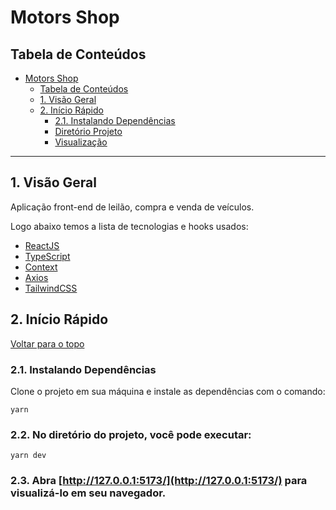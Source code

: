 # Motors Shop

## Tabela de Conteúdos

- [Motors Shop](#motors-shop)
  - [Tabela de Conteúdos](#tabela-de-conteúdos)
  - [1. Visão Geral](#1-visão-geral)
  - [2. Início Rápido](#2-início-rápido)
    - [2.1. Instalando Dependências](#21-instalando-dependências)
    - [Diretório Projeto](#22-diretorio)
    - [Visualização](#23-visualização)


---

## 1. Visão Geral

Aplicação front-end de leilão, compra e venda de veículos.

Logo abaixo temos a lista de tecnologias e hooks usados:

- [ReactJS](https://pt-br.reactjs.org/)
- [TypeScript](https://www.typescriptlang.org/)
- [Context](https://reactjs.org/docs/context.html)
- [Axios](https://axios-http.com/ptbr/docs/intro)
- [TailwindCSS](https://tailwindcss.com/)

## 2. Início Rápido

[ Voltar para o topo ](#tabela-de-conteúdos)

### 2.1. Instalando Dependências

Clone o projeto em sua máquina e instale as dependências com o comando:

```shell
yarn
```

### 2.2. No diretório do projeto, você pode executar:

```
yarn dev
```

### 2.3. Abra [http://127.0.0.1:5173/](http://127.0.0.1:5173/) para visualizá-lo em seu navegador.
